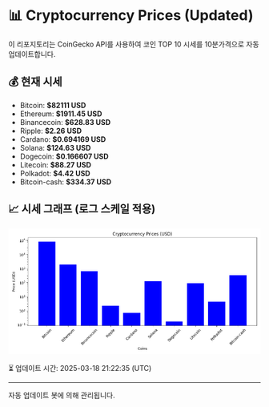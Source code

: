 
# 📊 Cryptocurrency Prices (Updated)

이 리포지토리는 CoinGecko API를 사용하여 코인 TOP 10 시세를 10분가격으로 자동 업데이트합니다.

## 💰 현재 시세
- Bitcoin: **$82111 USD**
- Ethereum: **$1911.45 USD**
- Binancecoin: **$628.83 USD**
- Ripple: **$2.26 USD**
- Cardano: **$0.694169 USD**
- Solana: **$124.63 USD**
- Dogecoin: **$0.166607 USD**
- Litecoin: **$88.27 USD**
- Polkadot: **$4.42 USD**
- Bitcoin-cash: **$334.37 USD**

## 📈 시세 그래프 (로그 스케일 적용)
![Crypto Prices](crypto_prices.png)

⏳ 업데이트 시간: 2025-03-18 21:22:35 (UTC)

---
자동 업데이트 봇에 의해 관리됩니다.
